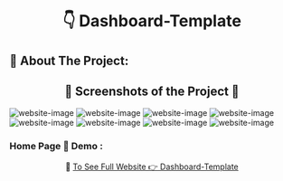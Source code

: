 <h1 align="center"> 👇 Dashboard-Template</h1>

<h2>📄 About The Project:</h2>
<!-- <p>My Fourth Template Project</p> -->
<h2 align="center">📸 Screenshots of the Project 📸</h2>
<img src="https://i.imgur.com/RoT0aup.png" alt="website-image">
<img src="https://i.imgur.com/YpHTxMZ.png" alt="website-image">
<img src="https://i.imgur.com/Oy6rcu1.png" alt="website-image">
<img src="https://i.imgur.com/fWEYwd9.png" alt="website-image">
<img src="https://i.imgur.com/cAh7DC6.png" alt="website-image">
<img src="https://i.imgur.com/YK5du6Q.png" alt="website-image">
<img src="https://i.imgur.com/lzbjrBq.png" alt="website-image">
<img src="https://i.imgur.com/Msm7jut.png" alt="website-image">

<h3> Home Page 🏡 Demo :</h3>
<div align="center">🎁 <a href="https://ahmedmido75.github.io/Dashboard-Template/" target="_blank">To See Full Website 👉 Dashboard-Template</a></div>
